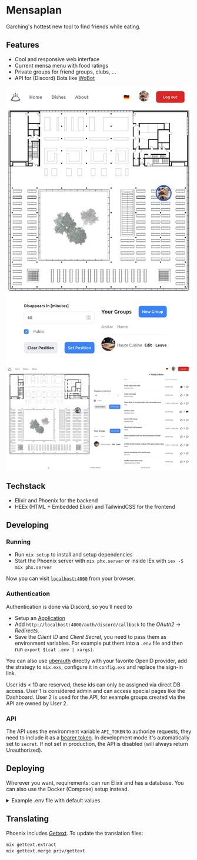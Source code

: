 # Mensaplan

Garching's hottest new tool to find friends while eating.

## Features

* Cool and responsive web interface
* Current mensa menu with food ratings
* Private groups for friend groups, clubs, ...
* API for (Discord) Bots like [WoBot](https://github.com/Friendly-Banana/wobot)

![phone.png](.github/phone.png)
![PC.png](.github/PC.png)

## Techstack

* Elixir and Phoenix for the backend
* HEEx (HTML + Embedded Elixir) and TailwindCSS for the frontend

## Developing

### Running

* Run `mix setup` to install and setup dependencies
* Start the Phoenix server with `mix phx.server` or inside IEx with `iex -S mix phx.server`

Now you can visit [`localhost:4000`](http://localhost:4000) from your browser.

### Authentication

Authentication is done via Discord, so you'll need to

* Setup an [Application](https://discord.com/developers/applications)
* Add `http://localhost:4000/auth/discord/callback` to the _OAuth2_ -> _Redirects_.
* Save the  _Client ID_ and _Client Secret_, you need to pass them as environment variables.
  For example put them into a `.env` file and then run `export $(cat .env | xargs)`.

You can also use [uberauth](https://github.com/ueberauth/ueberauth/wiki/List-of-Strategies) directly with your favorite
OpenID provider, add the strategy to `mix.exs`, configure it in `config.exs` and replace the sign-in link.

User ids < 10 are reserved, these ids can only be assigned via direct DB access.
User 1 is considered admin and can access special pages like the Dashboard.
User 2 is used for the API, for example groups created via the API are owned by User 2.

### API

The API uses the environment variable `API_TOKEN` to authorize requests, they need to include it as a [bearer token](https://swagger.io/docs/specification/authentication/bearer-authentication/). In development mode it's automatically set to `secret`. If not set in production, the API is disabled (will always return Unauthorized).

## Deploying

Wherever you want, requirements: can run Elixir and has a database.
You can also use the Docker (Compose) setup instead.

<details>
<summary>Example .env file with default values</summary>

```sh
# OAuth Credentials
export DISCORD_CLIENT_ID=''
export DISCORD_CLIENT_SECRET=''

# mix phx.gen.secret
export SECRET_KEY_BASE=''

# domain and port
export PHX_HOST='localhost'
export PORT='4000'

# already set in the compose yaml
#export DATABASE_URL=''

# see API
export API_TOKEN='secret'
```
</details>

## Translating

Phoenix includes [Gettext](https://hexdocs.pm/gettext/Gettext.html). To update the translation files:

```sh
mix gettext.extract
mix gettext.merge priv/gettext
```
